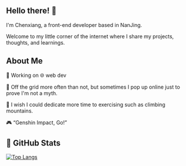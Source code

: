 
## Hello there! 👋

I'm Chenxiang, a front-end developer based in NanJing. 

Welcome to my little corner of the internet where I share my projects, thoughts, and learnings.

## About Me

🔭 Working on 🌐 web dev

🐠 Off the grid more often than not, but sometimes I pop up online just to prove I'm not a myth. 

🏃 I wish I could dedicate more time to exercising such as climbing mountains. 

🎮 “Genshin Impact, Go!”


## 🌟 GitHub Stats

[![Top Langs](https://github-readme-stats.vercel.app/api?username=nanianlisao&show_icons=true&theme=calm)](https://github-readme-stats.vercel.app/api?username=nanianlisao&show_icons=true&theme=calm)


